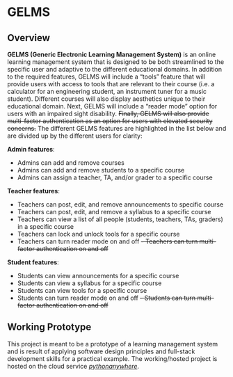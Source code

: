 # GELMS
## Overview
**GELMS (Generic Electronic Learning Management System)** is an online learning management system
that is designed to be both streamlined to the specific user and adaptive to the different educational
domains. In addition to the required features, GELMS will include a “tools” feature that will provide
users with access to tools that are relevant to their course (i.e. a calculator for an engineering student, an
instrument tuner for a music student). Different courses will also display aesthetics unique to their
educational domain. Next, GELMS will include a “reader mode” option for users with an impaired sight
disability. ~~Finally, GELMS will also provide multi-factor authentication as an option for users with
elevated security concerns.~~ The different GELMS features are highlighted in the list below and are
divided up by the different users for clarity:

**Admin features**:
- Admins can add and remove courses
- Admins can add and remove students to a specific course
- Admins can assign a teacher, TA, and/or grader to a specific course

**Teacher features**:
- Teachers can post, edit, and remove announcements to specific course
- Teachers can post, edit, and remove a syllabus to a specific course
- Teachers can view a list of all people (students, teachers, TAs, graders) in a specific course
- Teachers can lock and unlock tools for a specific course
- Teachers can turn reader mode on and off
~~- Teachers can turn multi-factor authentication on and off~~

**Student features**:
- Students can view announcements for a specific course
- Students can view a syllabus for a specific course
- Students can view tools for a specific course
- Students can turn reader mode on and off
~~- Students can turn multi-factor authentication on and off~~

## Working Prototype
This project is meant to be a prototype of a learning management system and is result of applying software design principles and full-stack development skills for a practical example. The working/hosted project is hosted on the cloud service [*pythonanywhere*](gelms.pythonanywhere.com).
